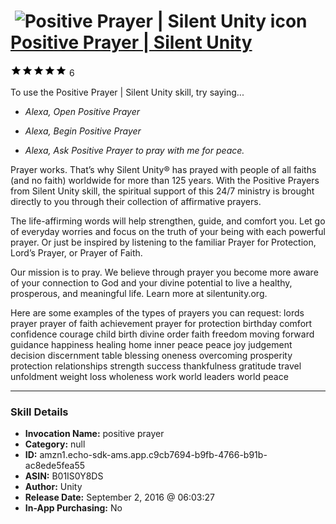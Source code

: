 # &nbsp;<img src="skill_icon" alt="Positive Prayer | Silent Unity icon" width="36"> [Positive Prayer | Silent Unity](http://alexa.amazon.com/#skills/amzn1.echo-sdk-ams.app.c9cb7694-b9fb-4766-b91b-ac8ede5fea55)
![5 stars](../../images/ic_star_black_18dp_1x.png)![5 stars](../../images/ic_star_black_18dp_1x.png)![5 stars](../../images/ic_star_black_18dp_1x.png)![5 stars](../../images/ic_star_black_18dp_1x.png)![5 stars](../../images/ic_star_black_18dp_1x.png) 6

To use the Positive Prayer | Silent Unity skill, try saying...

* *Alexa, Open Positive Prayer*

* *Alexa, Begin Positive Prayer*

* *Alexa, Ask Positive Prayer to pray with me for peace.*

Prayer works. That’s why Silent Unity® has prayed with people of all faiths (and no faith) worldwide for more than 125 years. With the Positive Prayers from Silent Unity skill, the spiritual support of this 24/7 ministry is brought directly to you through their collection of affirmative prayers. 

The life-affirming words will help strengthen, guide, and comfort you. Let go of everyday worries and focus on the truth of your being with each powerful prayer.  Or just be inspired by listening to the familiar Prayer for Protection, Lord’s Prayer, or Prayer of Faith.

Our mission is to pray. We believe through prayer you become more aware of your connection to God and your divine potential to live a healthy, prosperous, and meaningful life. Learn more at silentunity.org.

Here are some examples of the types of prayers you can request:
lords prayer
prayer of faith
achievement
prayer for protection
birthday
comfort
confidence
courage
child birth
divine order
faith
freedom
moving forward
guidance
happiness
healing
home
inner peace
peace
joy
judgement
decision
discernment
table blessing
oneness
overcoming
prosperity
protection
relationships
strength
success
thankfulness
gratitude
travel
unfoldment
weight loss
wholeness
work
world leaders
world peace

***

### Skill Details

* **Invocation Name:** positive prayer
* **Category:** null
* **ID:** amzn1.echo-sdk-ams.app.c9cb7694-b9fb-4766-b91b-ac8ede5fea55
* **ASIN:** B01IS0Y8DS
* **Author:** Unity
* **Release Date:** September 2, 2016 @ 06:03:27
* **In-App Purchasing:** No
